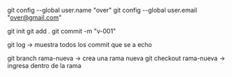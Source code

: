 git config --global user.name "over"
git config --global user.email "over@gmail.com"

git init
git add .
git commit -m "v-001"

git log -> muestra todos los commit que se a echo 

git branch rama-nueva -> crea una rama nueva 
git checkout rama-nueva -> ingresa dentro de la rama
